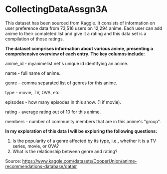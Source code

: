 # CollectingDataAssgn3A
This dataset has been sourced from Kaggle. It consists of information on user preference data from 73,516 users on 12,294 anime. Each user can add anime to their completed list and give it a rating and this data set is a compilation of those ratings. 

**The dataset comprises information about various anime, presenting a comprehensive overview of each entry. The key columns include:**
  
  anime_id - myanimelist.net's unique id identifying an anime.
  
  name - full name of anime.
  
  genre - comma separated list of genres for this anime.
  
  type - movie, TV, OVA, etc.
  
  episodes - how many episodes in this show. (1 if movie).
 
  rating - average rating out of 10 for this anime.
 
  members - number of community members that are in this anime's "group".

**In my exploration of this data I will be exploring the following questions:**
  1. Is the popularity of a genre affected by its type, i.e., whether it is a TV series, movie, or OVA?
  2. What is the relationship between genre and rating?

Source: https://www.kaggle.com/datasets/CooperUnion/anime-recommendations-database/data#
